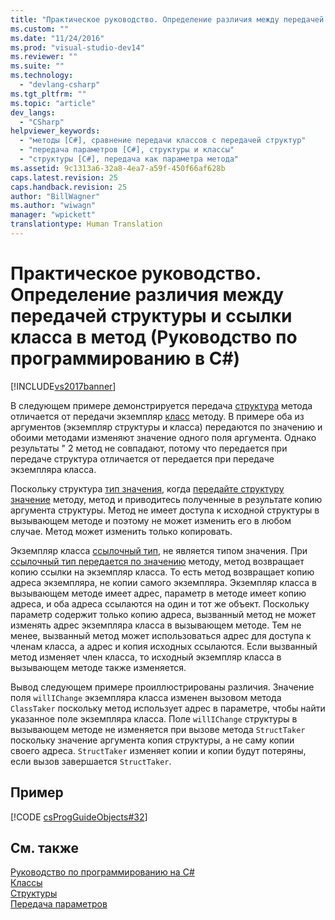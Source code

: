```yaml
---
title: "Практическое руководство. Определение различия между передачей структуры и ссылки класса в метод (Руководство по программированию в C#) | Microsoft Docs"
ms.custom: ""
ms.date: "11/24/2016"
ms.prod: "visual-studio-dev14"
ms.reviewer: ""
ms.suite: ""
ms.technology: 
  - "devlang-csharp"
ms.tgt_pltfrm: ""
ms.topic: "article"
dev_langs: 
  - "CSharp"
helpviewer_keywords: 
  - "методы [C#], сравнение передачи классов с передачей структур"
  - "передача параметров [C#], структуры и классы"
  - "структуры [C#], передача как параметра метода"
ms.assetid: 9c1313a6-32a8-4ea7-a59f-450f66af628b
caps.latest.revision: 25
caps.handback.revision: 25
author: "BillWagner"
ms.author: "wiwagn"
manager: "wpickett"
translationtype: Human Translation
---
```

# Практическое руководство. Определение различия между передачей структуры и ссылки класса в метод (Руководство по программированию в C#)
[!INCLUDE[vs2017banner](../../../csharp/includes/vs2017banner.md)]

В следующем примере демонстрируется передача [структура](../../../csharp/language-reference/keywords/struct.md) метода отличается от передачи экземпляр [класс](../../../csharp/language-reference/keywords/class.md) методу.  В примере оба из аргументов \(экземпляр структуры и класса\) передаются по значению и обоими методами изменяют значение одного поля аргумента.  Однако результаты " 2 метод не совпадают, потому что передается при передаче структура отличается от передается при передаче экземпляра класса.  
  
 Поскольку структура [тип значения](../../../csharp/language-reference/keywords/value-types.md), когда [передайте структуру значение](../../../csharp/programming-guide/classes-and-structs/passing-value-type-parameters.md) методу, метод и приводитесь полученные в результате копию аргумента структуры.  Метод не имеет доступа к исходной структуры в вызывающем методе и поэтому не может изменить его в любом случае.  Метод может изменить только копировать.  
  
 Экземпляр класса [ссылочный тип](../../../csharp/language-reference/keywords/reference-types.md), не является типом значения.  При [ссылочный тип передается по значению](../../../csharp/programming-guide/classes-and-structs/passing-reference-type-parameters.md) методу, метод возвращает копию ссылки на экземпляр класса.  То есть метод возвращает копию адреса экземпляра, не копии самого экземпляра.  Экземпляр класса в вызывающем методе имеет адрес, параметр в методе имеет копию адреса, и оба адреса ссылаются на один и тот же объект.  Поскольку параметр содержит только копию адреса, вызванный метод не может изменять адрес экземпляра класса в вызывающем методе.  Тем не менее, вызванный метод может использоваться адрес для доступа к членам класса, а адрес и копия исходных ссылаются.  Если вызванный метод изменяет член класса, то исходный экземпляр класса в вызывающем методе также изменяется.  
  
 Вывод следующем примере проиллюстрированы различия.  Значение поля `willIChange` экземпляра класса изменен вызовом метода `ClassTaker` поскольку метод использует адрес в параметре, чтобы найти указанное поле экземпляра класса.  Поле `willIChange` структуры в вызывающем методе не изменяется при вызове метода `StructTaker` поскольку значение аргумента копия структуры, а не саму копии своего адреса.  `StructTaker` изменяет копии и копии будут потеряны, если вызов завершается `StructTaker`.  
  
## Пример  
 [!CODE [csProgGuideObjects#32](../CodeSnippet/VS_Snippets_VBCSharp/csProgGuideObjects#32)]  
  
## См. также  
 [Руководство по программированию на C\#](../../../csharp/programming-guide/index.md)   
 [Классы](../../../csharp/programming-guide/classes-and-structs/classes.md)   
 [Структуры](../../../csharp/programming-guide/classes-and-structs/structs.md)   
 [Передача параметров](../../../csharp/programming-guide/classes-and-structs/passing-parameters.md)